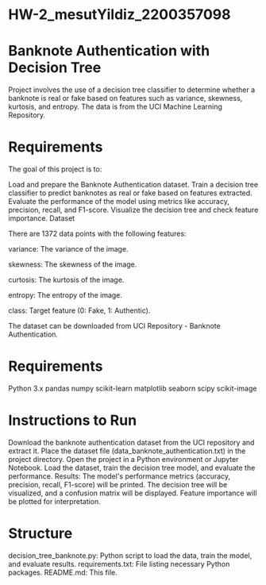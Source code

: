 # HW-2_mesutYildiz_2200357098

# Banknote Authentication with Decision Tree

Project involves the use of a decision tree classifier to determine whether a banknote is real or fake based on features such as variance, skewness, kurtosis, and entropy. The data is from the UCI Machine Learning Repository.

# Requirements
The goal of this project is to:

Load and prepare the Banknote Authentication dataset.
Train a decision tree classifier to predict banknotes as real or fake based on features extracted.
Evaluate the performance of the model using metrics like accuracy, precision, recall, and F1-score.
Visualize the decision tree and check feature importance.
Dataset

There are 1372 data points with the following features:

variance: The variance of the image.

skewness: The skewness of the image.

curtosis: The kurtosis of the image.

entropy: The entropy of the image.

class: Target feature (0: Fake, 1: Authentic).

The dataset can be downloaded from UCI Repository - Banknote Authentication.

# Requirements

Python 3.x
pandas
numpy
scikit-learn
matplotlib
seaborn
scipy
scikit-image
# Instructions to Run

Download the banknote authentication dataset from the UCI repository and extract it.
Place the dataset file (data_banknote_authentication.txt) in the project directory.
Open the project in a Python environment or Jupyter Notebook.
Load the dataset, train the decision tree model, and evaluate the performance.
Results:
The model's performance metrics (accuracy, precision, recall, F1-score) will be printed.
The decision tree will be visualized, and a confusion matrix will be displayed.
Feature importance will be plotted for interpretation.
# Structure

decision_tree_banknote.py: Python script to load the data, train the model, and evaluate results.
requirements.txt: File listing necessary Python packages.
README.md: This file.
